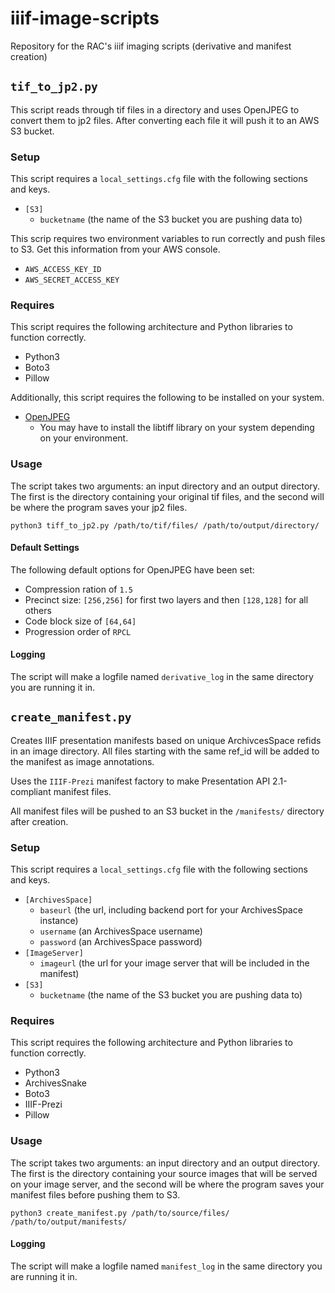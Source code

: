 # iiif-image-scripts
Repository for the RAC's iiif imaging scripts (derivative and manifest creation)

## `tif_to_jp2.py`

This script reads through tif files in a directory and uses OpenJPEG to convert them to jp2 files. After converting each file it will push it to an AWS S3 bucket.

### Setup

This script requires a `local_settings.cfg` file with the following sections and keys.

- `[S3]`
  - `bucketname` (the name of the S3 bucket you are pushing data to)

This scrip requires two environment variables to run correctly and push files to S3. Get this information from your AWS console.

- `AWS_ACCESS_KEY_ID`
- `AWS_SECRET_ACCESS_KEY`

### Requires

This script requires the following architecture and Python libraries to function correctly.

- Python3
- Boto3
- Pillow

Additionally, this script requires the following to be installed on your system.
- [OpenJPEG](https://github.com/uclouvain/openjpeg/blob/master/INSTALL.md)
  - You may have to install the libtiff library on your system depending on your environment.

### Usage

The script takes two arguments: an input directory and an output directory. The first is the directory containing your original tif files, and the second will be where the program saves your jp2 files.

`python3 tiff_to_jp2.py /path/to/tif/files/ /path/to/output/directory/`

#### Default Settings

The following default options for OpenJPEG have been set:

- Compression ration of `1.5`
- Precinct size: `[256,256]` for first two layers and then `[128,128]` for all others
- Code block size of `[64,64]`
- Progression order of `RPCL`

#### Logging

The script will make a logfile named `derivative_log` in the same directory you are running it in.

## `create_manifest.py`

Creates IIIF presentation manifests based on unique ArchivcesSpace refids in an image directory. All files starting with the same ref_id will be added to the manifest as image annotations.

Uses the `IIIF-Prezi` manifest factory to make Presentation API 2.1-compliant manifest files.

All manifest files will be pushed to an S3 bucket in the `/manifests/` directory after creation.

### Setup

This script requires a `local_settings.cfg` file with the following sections and keys.

- `[ArchivesSpace]`
  - `baseurl` (the url, including backend port for your ArchivesSpace instance)
  - `username` (an ArchivesSpace username)
  - `password` (an ArchivesSpace password)
- `[ImageServer]`
  - `imageurl` (the url for your image server that will be included in the manifest)
- `[S3]`
  - `bucketname` (the name of the S3 bucket you are pushing data to)

### Requires

This script requires the following architecture and Python libraries to function correctly.

  - Python3
  - ArchivesSnake
  - Boto3
  - IIIF-Prezi
  - Pillow

### Usage

The script takes two arguments: an input directory and an output directory. The first is the directory containing your source images that will be served on your image server, and the second will be where the program saves your manifest files before pushing them to S3.

`python3 create_manifest.py /path/to/source/files/ /path/to/output/manifests/`

#### Logging

The script will make a logfile named `manifest_log` in the same directory you are running it in.
